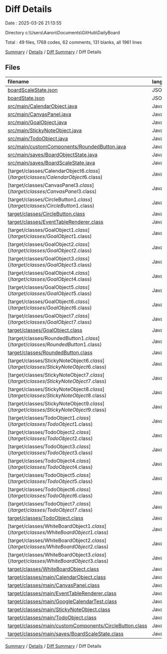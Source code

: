 # Diff Details

Date : 2025-03-26 21:13:55

Directory c:\\Users\\Aaron\\Documents\\GitHub\\DailyBoard

Total : 49 files,  1768 codes, 62 comments, 131 blanks, all 1961 lines

[Summary](results.md) / [Details](details.md) / [Diff Summary](diff.md) / Diff Details

## Files
| filename | language | code | comment | blank | total |
| :--- | :--- | ---: | ---: | ---: | ---: |
| [boardScaleState.json](/boardScaleState.json) | JSON | 5 | 0 | 0 | 5 |
| [boardState.json](/boardState.json) | JSON | 14 | 0 | 0 | 14 |
| [src/main/CalendarObject.java](/src/main/CalendarObject.java) | Java | 110 | 16 | 29 | 155 |
| [src/main/CanvasPanel.java](/src/main/CanvasPanel.java) | Java | 108 | 13 | 23 | 144 |
| [src/main/GoalObject.java](/src/main/GoalObject.java) | Java | 263 | 31 | 55 | 349 |
| [src/main/StickyNoteObject.java](/src/main/StickyNoteObject.java) | Java | 6 | 0 | 2 | 8 |
| [src/main/TodoObject.java](/src/main/TodoObject.java) | Java | 10 | -2 | 1 | 9 |
| [src/main/customComponents/RoundedButton.java](/src/main/customComponents/RoundedButton.java) | Java | 71 | 4 | 15 | 90 |
| [src/main/saves/BoardObjectState.java](/src/main/saves/BoardObjectState.java) | Java | 7 | 0 | 0 | 7 |
| [src/main/saves/BoardScaleState.java](/src/main/saves/BoardScaleState.java) | Java | 11 | 0 | 9 | 20 |
| [target/classes/CalendarObject$6.class](/target/classes/CalendarObject$6.class) | Java | 31 | 0 | 0 | 31 |
| [target/classes/CanvasPanel$3.class](/target/classes/CanvasPanel$3.class) | Java | 13 | 0 | 0 | 13 |
| [target/classes/CircleButton$1.class](/target/classes/CircleButton$1.class) | Java | 21 | 0 | 0 | 21 |
| [target/classes/CircleButton.class](/target/classes/CircleButton.class) | Java | 31 | 0 | 0 | 31 |
| [target/classes/EventTableRenderer.class](/target/classes/EventTableRenderer.class) | Java | 53 | 0 | 0 | 53 |
| [target/classes/GoalObject$1.class](/target/classes/GoalObject$1.class) | Java | 9 | 0 | 0 | 9 |
| [target/classes/GoalObject$2.class](/target/classes/GoalObject$2.class) | Java | 42 | 0 | 0 | 42 |
| [target/classes/GoalObject$3.class](/target/classes/GoalObject$3.class) | Java | 13 | 0 | 0 | 13 |
| [target/classes/GoalObject$4.class](/target/classes/GoalObject$4.class) | Java | 18 | 0 | 0 | 18 |
| [target/classes/GoalObject$5.class](/target/classes/GoalObject$5.class) | Java | 13 | 0 | 0 | 13 |
| [target/classes/GoalObject$6.class](/target/classes/GoalObject$6.class) | Java | 19 | 0 | 0 | 19 |
| [target/classes/GoalObject$7.class](/target/classes/GoalObject$7.class) | Java | 28 | 0 | 0 | 28 |
| [target/classes/GoalObject.class](/target/classes/GoalObject.class) | Java | 213 | 0 | 0 | 213 |
| [target/classes/RoundedButton$1.class](/target/classes/RoundedButton$1.class) | Java | 22 | 0 | 0 | 22 |
| [target/classes/RoundedButton.class](/target/classes/RoundedButton.class) | Java | 49 | 0 | 0 | 49 |
| [target/classes/StickyNoteObject$6.class](/target/classes/StickyNoteObject$6.class) | Java | 12 | 0 | 0 | 12 |
| [target/classes/StickyNoteObject$7.class](/target/classes/StickyNoteObject$7.class) | Java | 17 | 0 | 0 | 17 |
| [target/classes/StickyNoteObject$8.class](/target/classes/StickyNoteObject$8.class) | Java | 18 | 0 | 0 | 18 |
| [target/classes/StickyNoteObject$9.class](/target/classes/StickyNoteObject$9.class) | Java | 29 | 0 | 0 | 29 |
| [target/classes/TodoObject$1.class](/target/classes/TodoObject$1.class) | Java | 15 | 0 | 0 | 15 |
| [target/classes/TodoObject$2.class](/target/classes/TodoObject$2.class) | Java | 9 | 0 | 0 | 9 |
| [target/classes/TodoObject$3.class](/target/classes/TodoObject$3.class) | Java | 42 | 0 | 0 | 42 |
| [target/classes/TodoObject$4.class](/target/classes/TodoObject$4.class) | Java | 13 | 0 | 0 | 13 |
| [target/classes/TodoObject$5.class](/target/classes/TodoObject$5.class) | Java | 19 | 0 | 0 | 19 |
| [target/classes/TodoObject$6.class](/target/classes/TodoObject$6.class) | Java | 29 | 0 | 0 | 29 |
| [target/classes/TodoObject$7.class](/target/classes/TodoObject$7.class) | Java | 11 | 0 | 0 | 11 |
| [target/classes/TodoObject.class](/target/classes/TodoObject.class) | Java | 194 | 0 | 0 | 194 |
| [target/classes/WhiteBoardObject$1.class](/target/classes/WhiteBoardObject$1.class) | Java | 23 | 0 | 0 | 23 |
| [target/classes/WhiteBoardObject$2.class](/target/classes/WhiteBoardObject$2.class) | Java | 33 | 0 | 0 | 33 |
| [target/classes/WhiteBoardObject$3.class](/target/classes/WhiteBoardObject$3.class) | Java | 23 | 0 | 0 | 23 |
| [target/classes/WhiteBoardObject.class](/target/classes/WhiteBoardObject.class) | Java | 98 | 0 | 0 | 98 |
| [target/classes/main/CalendarObject.class](/target/classes/main/CalendarObject.class) | Java | 7 | 0 | 0 | 7 |
| [target/classes/main/CanvasPanel.class](/target/classes/main/CanvasPanel.class) | Java | 4 | 0 | 0 | 4 |
| [target/classes/main/EventTableRenderer.class](/target/classes/main/EventTableRenderer.class) | Java | -14 | 0 | -1 | -15 |
| [target/classes/main/GoogleCalendarTest.class](/target/classes/main/GoogleCalendarTest.class) | Java | -14 | 0 | -1 | -15 |
| [target/classes/main/StickyNoteObject.class](/target/classes/main/StickyNoteObject.class) | Java | 4 | 0 | 0 | 4 |
| [target/classes/main/TodoObject.class](/target/classes/main/TodoObject.class) | Java | 27 | 0 | 0 | 27 |
| [target/classes/main/customComponents/CircleButton.class](/target/classes/main/customComponents/CircleButton.class) | Java | -18 | 0 | -1 | -19 |
| [target/classes/main/saves/BoardScaleState.class](/target/classes/main/saves/BoardScaleState.class) | Java | 7 | 0 | 0 | 7 |

[Summary](results.md) / [Details](details.md) / [Diff Summary](diff.md) / Diff Details